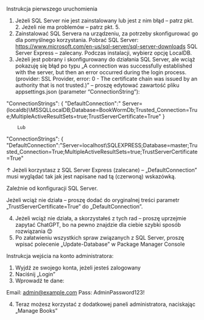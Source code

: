 Instrukcja pierwszego uruchomienia
1)	Jeżeli SQL Server nie jest zainstalowany lub jest z nim błąd – patrz pkt. 2. Jeżeli nie ma problemów – patrz pkt. 5.
2)	Zainstalować SQL Servera na urządzeniu, za potrzeby skonfigurować go dla pomyślnego korzystania. Pobrać SQL Server:
https://www.microsoft.com/en-us/sql-server/sql-server-downloads
SQL Server Express – zalecany. Podczas instalacji, wybierz opcję LocalDB.
3)	Jeżeli jest pobrany i skonfigurowany do działania SQL Server, ale wciąż pokazuję się błąd po typu „A connection was successfully established with the server, but then an error occurred during the login process. (provider: SSL Provider, error: 0 - The certificate chain was issued by an authority that is not trusted.)” – proszę edytować zawartość pliku appsettings.json (parameter “ConnectionString”):

"ConnectionStrings": { 
"DefaultConnection":" Server=(localdb)\\MSSQLLocalDB;Database=BookWormDb;Trusted_Connection=True;MultipleActiveResultSets=true;TrustServerCertificate=True" }

		Lub
  
"ConnectionStrings": {
"DefaultConnection":"Server=localhost\\SQLEXPRESS;Database=master;Trusted_Connection=True;MultipleActiveResultSets=true;TrustServerCertificate=True"

↑ 	Jeżeli korzystasz z SQL Server Express (zalecane) – „DefaultConnection” musi wyglądać tak jak jest napisane nad tą (czerwoną) wskazówką.

Zaleźnie od konfiguracji SQL Server.

 Jeżeli wciąż nie działa – proszę dodać do oryginalnej treści parametr „TrustServerCertificate=True” do „DefaultConnection”.
 
4)	Jeżeli wciąż nie działa, a skorzystałeś z tych rad – proszę uprzejmie zapytać ChatGPT, bo na pewno znajdzie dla ciebie szybki sposób rozwiązania 😊
5)	Po załatwieniu wszystkich spraw związanych z SQL Server, proszę wpisać polecenie „Update-Database” w Package Manager Console

Instrukcja wejścia na konto administratora:
1) Wyjdź ze swojego konta, jeżeli jesteś zalogowany
2) Naciśnij „Login”
3) Wprowadź te dane:

Email: admin@example.com
Pass: AdminPassword123!

4) Teraz możesz korzystać z dodatkowej paneli administratora, naciskając „Manage Books”
